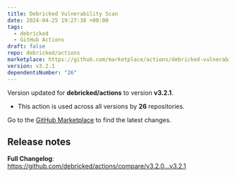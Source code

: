 ```yaml
---
title: Debricked Vulnerability Scan
date: 2024-04-25 19:27:38 +00:00
tags:
  - debricked
  - GitHub Actions
draft: false
repo: debricked/actions
marketplace: https://github.com/marketplace/actions/debricked-vulnerability-scan
version: v3.2.1
dependentsNumber: "26"
---
```



Version updated for **debricked/actions** to version **v3.2.1**.
- This action is used across all versions by **26** repositories.

Go to the [GitHub Marketplace](https://github.com/marketplace/actions/debricked-vulnerability-scan) to find the latest changes.

## Release notes

**Full Changelog**: https://github.com/debricked/actions/compare/v3.2.0...v3.2.1
